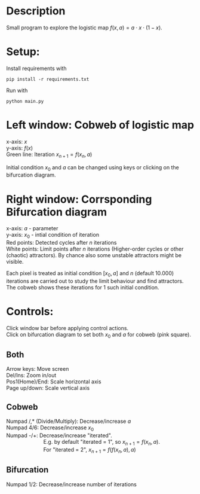 # Description
Small program to explore the logistic map $f(x, a) = a \cdot x \cdot (1 - x)$.  

# Setup:  
Install requirements with  
```
pip install -r requirements.txt
```
Run with 
```
python main.py
```

# Left window: Cobweb of logistic map
x-axis: $x$  
y-axis: $f(x)$  
Green line: Iteration $x_{n+1} = f(x_n, a)$  

Initial condition $x_0$ and $a$ can be changed using keys or clicking on the bifurcation diagram.
$~$  
  
# Right window: Corrsponding Bifurcation diagram  
x-axis: $a$ - parameter  
y-axis: $x_0$ - intial condition of iteration  
Red points: Detected cycles after $n$ iterations  
White points: Limit points after $n$ iterations (Higher-order cycles or other (chaotic) attractors). By chance also some unstable attractors might be visible.

Each pixel is treated as initial condition $[x_0, a]$ and $n$ (default 10.000) iterations are carried out to study the limit behaviour and find attractors. 
The cobweb shows these iterations for 1 such initial condition.
$~$  

# Controls:  
Click window bar before applying control actions.  
Click on bifurcation diagram to set both $x_0$ and $a$ for cobweb (pink square).  

## Both
Arrow keys: Move screen  
Del/Ins: Zoom in/out  
Pos1(Home)/End: Scale horizontal axis  
Page up/down: Scale vertical axis  

## Cobweb
Numpad /,* (Divide/Multiply): Decrease/increase $a$  
Numpad 4/6: Decrease/increase $x_0$  
Numpad -/+: Decrease/increase "iterated".  
$\qquad\qquad\qquad$ E.g. by default "iterated = 1", so $x_{n+1} = f(x_n,a)$.  
$\qquad\qquad\qquad$ For "iterated = 2", $x_{n+1} = f(f(x_n,a),a)$

## Bifurcation
Numpad 1/2: Decrease/increase number of iterations  
